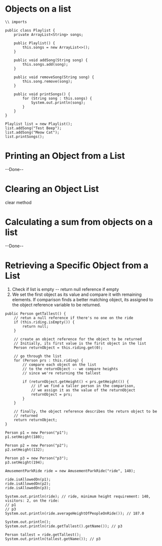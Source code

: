 # Objects on a list
```
\\ imports

public class Playlist {
    private ArrayList<String> songs;

    public Playlist() {
        this.songs = new ArrayList<>();
    }

    public void addSong(String song) {
        this.songs.add(song);
    }

    public void removeSong(String song) {
        this.song.remove(song);
    }

    public void printSongs() {
        for (String song : this.songs) {
            System.out.println(song);
        }
    }
}
```
```
Playlist list = new Playlist();
list.addSong("Test Beep");
list.addSong("Meow Cat");
list.printSongs();
```

# Printing an Object from a List
--Done--

# Clearing an Object List
clear method

# Calculating a sum from objects on a list
--Done--

# Retrieving a Specific Object from a List
1. Check if list is empty -- return null reference if empty
2. We set the first object as its value and compare it with remaining elements. If comparison finds a better matching object, its assigned to the object reference variable to be returned.

```
public Person getTallest() {
    // retun a null reference if there's no one on the ride
    if (this.riding.isEmpty()) {
        return null;
    }

    // create an object reference for the object to be returned
    // Initially, its first value is the first object in the list
    Person returnObject = this.riding.get(0);

    // go through the list
    for (Person prs : this.riding) {
        // compare each object on the list
        // to the returnObject -- we compare heights
        // since we're returning the tallest

        if (returnObject.getHeight() < prs.getHeight()) {
            // if we find a taller person in the comparison,
            // we assign it as the value of the returnObject
            returnObject = prs;
        }
    }

    // finally, the object reference describes the return object to be
    // returned
    return returnObject;
}
```
```
Person p1 = new Person("p1");
p1.setHeight(180);

Person p2 = new Person("p2");
p2.setHeight(132);

Person p3 = new Person("p3");
p3.setHeight(194);

AmusementParkRide ride = new AmusementParkRide("ride", 140);

ride.isAllowedOn(p1);
ride.isAllowedOn(p2);
ride.isAllowedOn(p3);

System.out.println(ride); // ride, minimum height requirement: 140, visitors: 2, on the ride:
// p1
// p3
System.out.println(ride.averageHeightOfPeopleOnRide());	// 187.0

System.out.println();
System.out.println(ride.getTallest().getName()); // p3

Person tallest = ride.getTallest();
System.out.println(tallest.getName()); // p3
```

